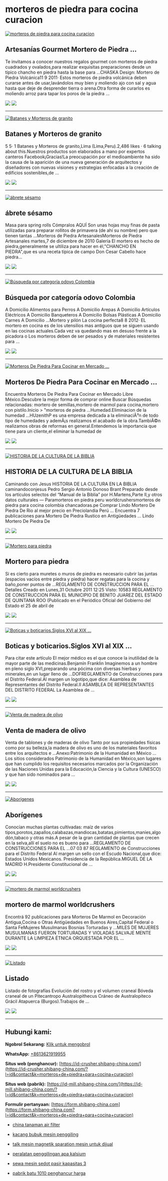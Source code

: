# morteros de piedra para cocina curacion

<a href="https://swt.shibang-china.com/?l=id&img&k=morteros+de+piedra+para+cocina+curacion" target="_blank">![morteros de piedra para cocina curacion](http://static.shibang-china.com/all-800x300/350.jpg)</a>

## Artesanías Gourmet Mortero de Piedra …
Te invitamos a conocer nuestros regalos gourmet con morteros de piedra cuadrados y ovalados,para realizar exquisitas preparaciones desde un típico chancho en piedra hasta la base para …CHASKA Design: Mortero de Piedra Volcánica11 9 2011· Estos morteros de piedra volcánica deben curarse antes de usar,lavándolos muy bien y moliendo ajo con sal y agua hasta que deje de desprender tierra o arena.Otra forma de curarlos es moliendo arroz para tapar los poros de la piedra …


<a href="https://whatsapp.shibangsoft.com/WhatsApp.php" target="_blank" title="WhatsApp">![](http://static.shibang-china.com/icon/whatsapp.png)</a> <a href="https://swt.shibang-china.com/?l=id&icon&k=morteros+de+piedra+para+cocina+curacion" target="_blank">![](http://static.shibang-china.com/icon/chat-id.png)</a>

---

<a href="https://swt.shibang-china.com/?l=id&img&k=morteros+de+piedra+para+cocina+curacion" target="_blank">![Batanes y Morteros de granito](http://static.shibang-china.com/all-800x300/1368.jpg)</a>

## Batanes y Morteros de granito
5 5· 1 Batanes y Morteros de granito,Lima (Lima,Peru).2,486 likes · 6 talking about this.Nuestros productos son elaborados a mano por expertos canteros Facebook¡Gracias!La preocupación por el medioambiente ha sido la causa de la aparición de una nueva generación de arquitectos y diseñadores con nuevas visiones y estrategias enfocadas a la creación de edificios sostenibles,de …


<a href="https://whatsapp.shibangsoft.com/WhatsApp.php" target="_blank" title="WhatsApp">![](http://static.shibang-china.com/icon/whatsapp.png)</a> <a href="https://swt.shibang-china.com/?l=id&icon&k=morteros+de+piedra+para+cocina+curacion" target="_blank">![](http://static.shibang-china.com/icon/chat-id.png)</a>

---

<a href="https://swt.shibang-china.com/?l=id&img&k=morteros+de+piedra+para+cocina+curacion" target="_blank">![ábrete sésamo](http://static.shibang-china.com/all-800x300/1058.jpg)</a>

## ábrete sésamo
Masa para spring rolls Cómpralos AQUÍ Son unas hojas muy finas de pasta utilizadas para preparar rollitos de primavera (de ahí su nombre) pero que tienen tantas …Morteros de Piedra ArtesanalesMorteros de Piedra Artesanales martes,7 de diciembre de 2010 Galería El mortero es hecho de piedra,generalmente se ultiliza para hacer en él,"CHANCHO EN PIEDRA",que es una receta típica de campo Don Cesar Cabello hace piedra…


<a href="https://whatsapp.shibangsoft.com/WhatsApp.php" target="_blank" title="WhatsApp">![](http://static.shibang-china.com/icon/whatsapp.png)</a> <a href="https://swt.shibang-china.com/?l=id&icon&k=morteros+de+piedra+para+cocina+curacion" target="_blank">![](http://static.shibang-china.com/icon/chat-id.png)</a>

---

<a href="https://swt.shibang-china.com/?l=id&img&k=morteros+de+piedra+para+cocina+curacion" target="_blank">![Búsqueda por categoría odovo Colombia](http://static.shibang-china.com/all-800x300/581.jpg)</a>

## Búsqueda por categoría odovo Colombia
A Domicilio Alimentos para Perros A Domicilio Arepas A Domicilio Artículos Eléctricos A Domicilio Banqueteros A Domicilio Bolsas Plásticas A Domicilio Carnes A Domicilio …Mortero y pilón La cocina perfecta8 8 2012· EL mortero en cocina es de los utensilios mas antiguos que se siguen usando en las cocinas actuales.Cada vez va quedando mas en desuso frente a la picadora o Los morteros deben de ser pesados y de materiales resistentes para …


<a href="https://whatsapp.shibangsoft.com/WhatsApp.php" target="_blank" title="WhatsApp">![](http://static.shibang-china.com/icon/whatsapp.png)</a> <a href="https://swt.shibang-china.com/?l=id&icon&k=morteros+de+piedra+para+cocina+curacion" target="_blank">![](http://static.shibang-china.com/icon/chat-id.png)</a>

---

<a href="https://swt.shibang-china.com/?l=id&img&k=morteros+de+piedra+para+cocina+curacion" target="_blank">![Morteros De Piedra Para Cocinar en Mercado …](http://static.shibang-china.com/all-800x300/926.jpg)</a>

## Morteros De Piedra Para Cocinar en Mercado …
Encuentra Morteros De Piedra Para Cocinar en Mercado Libre México.Descubre la mejor forma de comprar online Buscar Búsquedas relacionadas: mortero de semillas,mortero de marmol para cocina,mortero con pistilo.Inicio > "morteros de piedra …Humedad.Eliminacion de la humedad …HUzenithP es una empresa dedicada a la eliminaciÃ³n de todo tipo de humedades y ademÃ¡s realizamos el acabado de la obra.TambiÃ©n realizamos obras de reformas en general.Entendemos la importancia que tiene para un cliente,el eliminar la humedad de


<a href="https://whatsapp.shibangsoft.com/WhatsApp.php" target="_blank" title="WhatsApp">![](http://static.shibang-china.com/icon/whatsapp.png)</a> <a href="https://swt.shibang-china.com/?l=id&icon&k=morteros+de+piedra+para+cocina+curacion" target="_blank">![](http://static.shibang-china.com/icon/chat-id.png)</a>

---

<a href="https://swt.shibang-china.com/?l=id&img&k=morteros+de+piedra+para+cocina+curacion" target="_blank">![HISTORIA DE LA CULTURA DE LA BIBLIA](http://static.shibang-china.com/all-800x300/1174.jpg)</a>

## HISTORIA DE LA CULTURA DE LA BIBLIA
Caminando con Jesus HISTORIA DE LA CULTURA EN LA BIBLIA caminandoconjesus Pedro Sergio Antonio Donoso Brant Preparado desde los artículos selectos del “Manual de la Biblia” por H.Martens,Parte II,y otros datos culturales — Paramorteros en piedra peru worldcrushersmorteros de piedra para cocina colombia chancadoras.pe Comprar Lindo Mortero De Piedra De Rio al mejor precio en Preciolandia Perú … Encuentra 7 publicaciones para Mortero De Piedra Rustico en Antigüedades … Lindo Mortero De Piedra De


<a href="https://whatsapp.shibangsoft.com/WhatsApp.php" target="_blank" title="WhatsApp">![](http://static.shibang-china.com/icon/whatsapp.png)</a> <a href="https://swt.shibang-china.com/?l=id&icon&k=morteros+de+piedra+para+cocina+curacion" target="_blank">![](http://static.shibang-china.com/icon/chat-id.png)</a>

---

<a href="https://swt.shibang-china.com/?l=id&img&k=morteros+de+piedra+para+cocina+curacion" target="_blank">![Mortero para piedra](http://static.shibang-china.com/all-800x300/1252.jpg)</a>

## Mortero para piedra
Si es cierto para muretes o muros de piedra es necesario cubrir las juntas (espacios vacíos entre piedra y piedra) hacer regatas para la cocina y baño,poner puntos de …REGLAMENTO DE CONSTRUCCION PARA EL …Detalles Creado en Lunes,31 Octubre 2011 12:25 Visto: 10583 REGLAMENTO DE CONSTRUCCION PARA EL MUNICIPIO DE BENITO JUAREZ DEL ESTADO DE QUINTANA ROO (Publicado en el Periódico Oficial del Gobierno del Estado el 25 de abril de


<a href="https://whatsapp.shibangsoft.com/WhatsApp.php" target="_blank" title="WhatsApp">![](http://static.shibang-china.com/icon/whatsapp.png)</a> <a href="https://swt.shibang-china.com/?l=id&icon&k=morteros+de+piedra+para+cocina+curacion" target="_blank">![](http://static.shibang-china.com/icon/chat-id.png)</a>

---

<a href="https://swt.shibang-china.com/?l=id&img&k=morteros+de+piedra+para+cocina+curacion" target="_blank">![Boticas y boticarios.Siglos XVI al XIX …](http://static.shibang-china.com/all-800x300/1168.jpg)</a>

## Boticas y boticarios.Siglos XVI al XIX …
Para citar este artículo El mejor médico es el que conoce la inutilidad de la mayor parte de las medicinas.Benjamín Franklin Imaginemos a un hombre en pleno siglo XVI,preparando una pócima con diversas hierbas y minerales,en un lugar lleno de …DOFREGLAMENTO de Construcciones para el Distrito Federal.Al margen un logotipo,que dice: Asamblea de Representantes del Distrito Federal.II ASAMBLEA DE REPRESENTANTES DEL DISTRITO FEDERAL La Asamblea de …


<a href="https://whatsapp.shibangsoft.com/WhatsApp.php" target="_blank" title="WhatsApp">![](http://static.shibang-china.com/icon/whatsapp.png)</a> <a href="https://swt.shibang-china.com/?l=id&icon&k=morteros+de+piedra+para+cocina+curacion" target="_blank">![](http://static.shibang-china.com/icon/chat-id.png)</a>

---

<a href="https://swt.shibang-china.com/?l=id&img&k=morteros+de+piedra+para+cocina+curacion" target="_blank">![Venta de madera de olivo](http://static.shibang-china.com/all-800x300/1210.jpg)</a>

## Venta de madera de olivo
Venta de tablones y de maderas de olivo Tanto por sus propiedades físicas como por su belleza,la madera de olivo es uno de los materiales favoritos entre los arquitectos e …Anexo:Patrimonio de la Humanidad en México …Los sitios considerados Patrimonio de la Humanidad en México,son lugares que han cumplido los requisitos necesarios marcados por la Organización de las Naciones Unidas para la Educación,la Ciencia y la Cultura (UNESCO) y que han sido nominados para …


<a href="https://whatsapp.shibangsoft.com/WhatsApp.php" target="_blank" title="WhatsApp">![](http://static.shibang-china.com/icon/whatsapp.png)</a> <a href="https://swt.shibang-china.com/?l=id&icon&k=morteros+de+piedra+para+cocina+curacion" target="_blank">![](http://static.shibang-china.com/icon/chat-id.png)</a>

---

<a href="https://swt.shibang-china.com/?l=id&img&k=morteros+de+piedra+para+cocina+curacion" target="_blank">![Aborígenes](http://static.shibang-china.com/all-800x300/375.jpg)</a>

## Aborígenes
Conocían muchas plantas cultivadas: maíz de varios tipos,porotos,zapallos,calabazas,mandiocas,batatas,pimientos,maníes,algodón,tabaco y otras más.A pesar de la gran cantidad de plantas que crecen en la selva,allí el suelo no es bueno para …REGLAMENTO DE CONSTRUCCIONES PARA EL …07 03 87 REGLAMENTO de Construcciones para el Distrito Federal Al margen un sello con el Escudo Nacional,que dice: Estados Unidos Mexicanos. Presidencia de la República.MIGUEL DE LA MADRID H.Presidente Constitucional de …


<a href="https://whatsapp.shibangsoft.com/WhatsApp.php" target="_blank" title="WhatsApp">![](http://static.shibang-china.com/icon/whatsapp.png)</a> <a href="https://swt.shibang-china.com/?l=id&icon&k=morteros+de+piedra+para+cocina+curacion" target="_blank">![](http://static.shibang-china.com/icon/chat-id.png)</a>

---

<a href="https://swt.shibang-china.com/?l=id&img&k=morteros+de+piedra+para+cocina+curacion" target="_blank">![mortero de marmol worldcrushers](http://static.shibang-china.com/all-800x300/1040.jpg)</a>

## mortero de marmol worldcrushers
Encontrá 92 publicaciones para Morteros De Marmol en Decoración Antigua,Cocina o Otras Antigüedades en Buenos Aires,Capital Federal o Santa FeMujeres Musulmanas Bosnias Torturadas y …MILES DE MUJERES MUSULMANAS FUERON TORTURADAS Y VIOLADAS SALVAJE MENTE DURANTE LA LIMPIEZA ÉTNICA ORQUESTADA POR EL …


<a href="https://whatsapp.shibangsoft.com/WhatsApp.php" target="_blank" title="WhatsApp">![](http://static.shibang-china.com/icon/whatsapp.png)</a> <a href="https://swt.shibang-china.com/?l=id&icon&k=morteros+de+piedra+para+cocina+curacion" target="_blank">![](http://static.shibang-china.com/icon/chat-id.png)</a>

---

<a href="https://swt.shibang-china.com/?l=id&img&k=morteros+de+piedra+para+cocina+curacion" target="_blank">![Listado](http://static.shibang-china.com/all-800x300/678.jpg)</a>

## Listado
Listado de fotografías Evolución del rostro y el volumen craneal Bóveda craneal de un Pitecantropo Australopithecus Cráneo de Australopiteco Grácil Atapuerca (Burgos).Trabajos de …

<a href="https://whatsapp.shibangsoft.com/WhatsApp.php" target="_blank" title="WhatsApp">![](http://static.shibang-china.com/icon/whatsapp.png)</a> <a href="https://swt.shibang-china.com/?l=id&icon&k=morteros+de+piedra+para+cocina+curacion" target="_blank">![](http://static.shibang-china.com/icon/chat-id.png)</a>

---
## Hubungi kami:

**Ngobrol Sekarang:** [Klik untuk mengobrol](https://swt.shibang-china.com?l=id&contact&k=morteros+de+piedra+para+cocina+curacion)

**WhatsApp:**  [+8613621919955](https://whatsapp.shibangsoft.com/WhatsApp.php)

**Situs web (penghancur):** [https://id-crusher.shibang-china.com/](https://id-crusher.shibang-china.com/?l=id&contact&k=morteros+de+piedra+para+cocina+curacion)

**Situs web (pabrik):** [https://id-mill.shibang-china.com/](https://id-mill.shibang-china.com/?l=id&contact&k=morteros+de+piedra+para+cocina+curacion)

**Formulir pertanyaan:** [https://form.shibang-china.com](https://form.shibang-china.com?l=id&contact&k=morteros+de+piedra+para+cocina+curacion)

* [china tanaman air filter](../39/china%20tanaman%20air%20filter.md)

* [kacang bubuk mesin penggiling](../32/kacang%20bubuk%20mesin%20penggiling.md)

* [talk mesin magnetik sparation mesin untuk dijual](../39/talk%20mesin%20magnetik%20sparation%20mesin%20untuk%20dijual.md)

* [peralatan penggilingan apa kalsium](../37/peralatan%20penggilingan%20apa%20kalsium.md)

* [sewa mesin sedot pasir kapasitas 3](../35/sewa%20mesin%20sedot%20pasir%20kapasitas%203.md)

* [pabrik batu 1010 penghancur harga](../33/pabrik%20batu%201010%20penghancur%20harga.md)